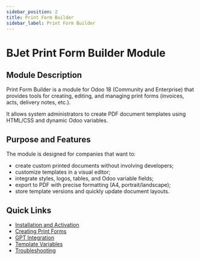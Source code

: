 ```yaml
---
sidebar_position: 2
title: Print Form Builder
sidebar_label: Print Form Builder
---
```


# BJet Print Form Builder Module

## Module Description

Print Form Builder is a module for Odoo 18 (Community and Enterprise) that provides tools for creating, editing, and managing print forms (invoices, acts, delivery notes, etc.).

It allows system administrators to create PDF document templates using HTML/CSS and dynamic Odoo variables.

## Purpose and Features

The module is designed for companies that want to:

- create custom printed documents without involving developers;
- customize templates in a visual editor;
- integrate styles, logos, tables, and Odoo variable fields;
- export to PDF with precise formatting (A4, portrait/landscape);
- store template versions and quickly update document layouts.

## Quick Links

- [Installation and Activation](./installation.md)
- [Creating Print Forms](./creating-forms.md)
- [GPT Integration](./gpt-integration.md)
- [Template Variables](./template-variables.md)
- [Troubleshooting](./troubleshooting.md)
